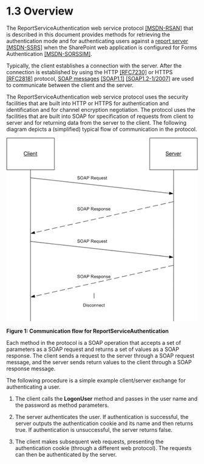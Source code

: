 <html dir="LTR" xmlns:mshelp="http://msdn.microsoft.com/mshelp" xmlns:ddue="http://ddue.schemas.microsoft.com/authoring/2003/5" xmlns:xlink="http://www.w3.org/1999/xlink" xmlns:tool="http://www.microsoft.com/tooltip">
    <head>
        <meta http-equiv="Content-Type" content="text/html; CHARSET=utf-8"></meta>
        <meta name="save" content="history"></meta>
        <title>1.3 Overview</title>
        <xml>
            <mshelp:toctitle title="1.3 Overview"></mshelp:toctitle>
            <mshelp:rltitle title="[MS-RSWSSFA]: Overview"></mshelp:rltitle>
            <mshelp:keyword index="A" term="10b5fc2d-79f5-41f1-b117-7647699425fe"></mshelp:keyword>
            <mshelp:attr name="DCSext.ContentType" value="open specification"></mshelp:attr>
            <mshelp:attr name="AssetID" value="10b5fc2d-79f5-41f1-b117-7647699425fe"></mshelp:attr>
            <mshelp:attr name="TopicType" value="kbRef"></mshelp:attr>
            <mshelp:attr name="DCSext.Title" value="[MS-RSWSSFA]: Overview" />
        </xml>
    </head>
    <body>
        <div id="header">
            <h1 class="heading">1.3 Overview</h1>
        </div>
        <div id="mainSection">
            <div id="mainBody">
                <div id="allHistory" class="saveHistory"></div>
                <div id="sectionSection0" class="section" name="collapseableSection">
                    

<p>The ReportServiceAuthentication web service protocol <a href="https://go.microsoft.com/fwlink/?LinkId=155562">[MSDN-RSAN]</a> that is
described in this document provides methods for retrieving the authentication
mode and for authenticating users against a <a href="74870060-537e-429d-95e1-0b0783092fb6.html#gt_cbdd3a12-e9ec-43e2-ac97-9c47f171f96a">report server</a> <a href="https://go.microsoft.com/fwlink/?LinkId=152499">[MSDN-SSRS]</a> when the
SharePoint web application is configured for Forms Authentication <a href="https://go.microsoft.com/fwlink/?linkid=865493">[MSDN-SORSSIM]</a>. </p>

<p>Typically, the client establishes a connection with the
server. After the connection is established by using the HTTP <a href="https://go.microsoft.com/fwlink/?LinkId=402094">[RFC7230]</a> or HTTPS <a href="https://go.microsoft.com/fwlink/?LinkId=90383">[RFC2818]</a> protocol, <a href="74870060-537e-429d-95e1-0b0783092fb6.html#gt_96185df3-4677-478c-b239-f72fcf514c59">SOAP messages</a> <a href="https://go.microsoft.com/fwlink/?LinkId=90520">[SOAP1.1]</a> <a href="https://go.microsoft.com/fwlink/?LinkId=94664">[SOAP1.2-1/2007]</a> are
used to communicate between the client and the server. </p>

<p>The ReportServiceAuthentication web service protocol uses
the security facilities that are built into HTTP or HTTPS for authentication
and identification and for channel encryption negotiation. The protocol uses
the facilities that are built into SOAP for specification of requests from
client to server and for returning data from the server to the client. The
following diagram depicts a (simplified) typical flow of communication in the
protocol.</p>

<p><img id="MS-RSWSSFA_pictecb14073-c9e6-b195-00ef-e4b9c8053dd1.png" src="MS-RSWSSFA_files/image001.png" alt="Communication flow for ReportServiceAuthentication" title="Communication flow for ReportServiceAuthentication"></p>

<p><b>Figure 1: Communication flow for
ReportServiceAuthentication</b></p>

<p>Each method in the protocol is a SOAP operation that accepts
a set of parameters as a SOAP request and returns a set of values as a SOAP
response. The client sends a request to the server through a SOAP request
message, and the server sends return values to the client through a SOAP
response message.</p>

<p>The following procedure is a simple example client/server
exchange for authenticating a user.</p>

<ol><li><p><span>    </span>The client calls
the <b>LogonUser</b> method and passes in the user name and the password as
method parameters.</p>

</li><li><p><span>    </span>The server
authenticates the user. If authentication is successful, the server outputs the
authentication cookie and its name and then returns true. If authentication is
unsuccessful, the server returns false.</p>

</li><li><p><span>    </span>The client makes
subsequent web requests, presenting the authentication cookie (through a
different web protocol). The requests can then be authenticated by the server.</p>

</li></ol>
                </div>
            </div>
        </div>
    </body>
</html>